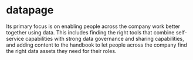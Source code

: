 # datapage
 Its primary focus is on enabling people across the company work better together using data. This includes finding the right tools that combine self-service capabilities with strong data governance and sharing capabilities, and adding content to the handbook to let people across the company find the right data assets they need for their roles. 
